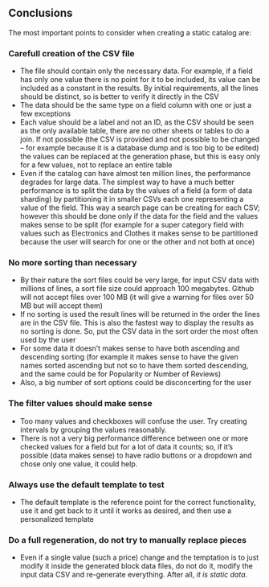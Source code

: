 ﻿## Conclusions

The most important points to consider when creating a static catalog are:

### Carefull creation of the CSV file

* The file should contain only the necessary data. For example, if a field has only one value there is no point for it to be included, its value can be included as a constant in the results. By initial requirements, all the lines should be distinct, so is better to verify it directly in the CSV
* The data should be the same type on a field column with one or just a few exceptions
* Each value should be a label and not an ID, as the CSV should be seen as the only available table, there are no other sheets or tables to do a join. If not possible (the CSV is provided and not possible to be changed – for example because it is a database dump and is too big to be edited) the values can be replaced at the generation phase, but this is easy only for a few values, not to replace an entire table
* Even if the catalog can have almost ten million lines, the performance degrades for large data. The simplest way to have a much better performance is to split the data by the values of a field (a form of data sharding) by partitioning it in smaller CSVs each one representing a value of the field. This way a search page can be creating for each CSV; however this should be done only if the data for the field and the values makes sense to be split (for example for a super category field with values such as Electronics and Clothes it makes sense to be partitioned because the user will search for one or the other and not both at once)

### No more sorting than necessary

* By their nature the sort files could be very large, for input CSV data with millions of lines, a sort file size could approach 100 megabytes. Github will not accept files over 100 MB (it will give a warning for files over 50 MB but will accept them)
* If no sorting is used the result lines will be returned in the order the lines are in the CSV file. This is also the fastest way to display the results as no sorting is done. So, put the CSV data in the sort order the most often used by the user
* For some data it doesn’t makes sense to have both ascending and descending sorting (for example it makes sense to have the given names sorted ascending but not so to have them sorted descending, and the same could be for Popularity or Number of Reviews)
* Also, a big number of sort options could be disconcerting for the user

### The filter values should make sense

* Too many values and checkboxes will confuse the user. Try creating intervals by grouping the values reasonably.
* There is not a very big performance difference between one or more checked values for a field but for a lot of data it counts; so, if it’s possible (data makes sense) to have radio buttons or a dropdown and chose only one value, it could help.

### Always use the default template to test

* The default template is the reference point for the correct functionality, use it and get back to it until it works as desired, and then use a personalized template

### Do a full regeneration, do not try to manually replace pieces

* Even if a single value (such a price) change and the temptation is to just modify it inside the generated block data files, do not do it, modify the input data CSV and re-generate everything. After all, *it is static data*.



